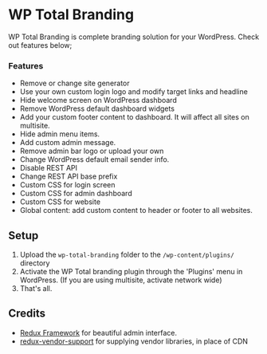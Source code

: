 WP Total Branding
==================

WP Total Branding is complete branding solution for your WordPress. Check out features below;

### Features

- Remove or change site generator
- Use your own custom login logo and modify target links and headline
- Hide welcome screen on WordPress dashboard
- Remove WordPress default dashboard widgets
- Add your custom footer content to dashboard. It will affect all sites on multisite.
- Hide admin menu items.
- Add custom admin message.
- Remove admin bar logo or upload your own
- Change WordPress default email sender info.
- Disable REST API
- Change REST API base prefix
- Custom CSS for login screen
- Custom CSS for admin dashboard
- Custom CSS for website
- Global content: add custom content to header or footer to all websites.

## Setup  
1. Upload the `wp-total-branding` folder to the `/wp-content/plugins/` directory
2. Activate the WP Total branding plugin through the 'Plugins' menu in WordPress. (If you are using multisite, activate network wide)
3. That's all.


## Credits

* [Redux Framework](https://github.com/reduxframework/redux-framework) for beautiful admin interface.
* [redux-vendor-support](https://github.com/reduxframework/redux-vendor-support) for supplying vendor libraries, in place of CDN
